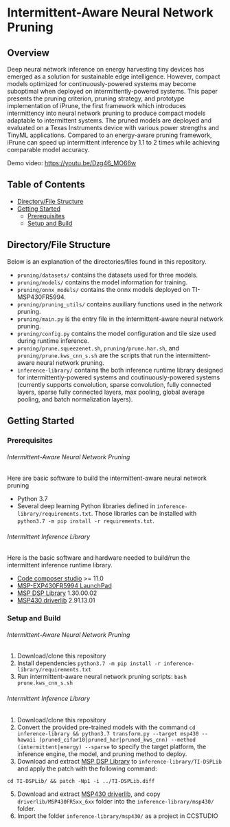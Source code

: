 # Intermittent-Aware Neural Network Pruning

<!-- ABOUT THE PROJECT -->
## Overview

Deep neural network inference on energy harvesting tiny devices has emerged as a solution for sustainable edge intelligence. However, compact models optimized for continuously-powered systems may become suboptimal when deployed on intermittently-powered systems. This paper presents the pruning criterion, pruning strategy, and prototype implementation of iPrune, the first framework which introduces intermittency into neural network pruning to produce compact models adaptable to intermittent systems. The pruned models are deployed and evaluated on a Texas Instruments device with various power strengths and TinyML applications.
Compared to an energy-aware pruning framework, iPrune can speed up intermittent inference by 1.1 to 2 times while achieving comparable model accuracy.

Demo video: https://youtu.be/Dzg46_MO66w <!-- also send the demo link to Prof. Hsiu -->

<!-- TABLE OF CONTENTS -->
## Table of Contents
* [Directory/File Structure](#directory/file-structure)
* [Getting Started](#getting-started)
  * [Prerequisites](#prerequisites)
  * [Setup and Build](#setup-and-build)

## Directory/File Structure
Below is an explanation of the directories/files found in this repository.

* `pruning/datasets/` contains the datasets used for three models.
* `pruning/models/` contains the model information for training.
* `pruning/onnx_models/` contains the onnx models deployed on TI-MSP430FR5994.
* `pruning/pruning_utils/` contains auxiliary functions used in the network pruning.
* `pruning/main.py` is the entry file in the intermittent-aware neural network pruning.
* `pruning/config.py` contains the model configuration and tile size used during runtime inference.
* `pruning/prune.squeezenet.sh`, `pruning/prune.har.sh`, and `pruning/prune.kws_cnn_s.sh` are the scripts that run the intermittent-aware neural network pruning.
* `inference-library/` contains the both inference runtime library designed for intermittently-powered systems and coutinuously-powered systems (currently supports convolution, sparse convolution, fully connected layers, sparse fully connected layers, max pooling, global average pooling, and batch normalization layers).


<!-- GETTING STARTED -->
## Getting Started

### Prerequisites

###### Intermittent-Aware Neural Network Pruning
Here are basic software to build the intermittent-aware neural network pruning
* Python 3.7
* Several deep learning Python libraries defined in `inference-library/requirements.txt`. Those libraries can be installed with `python3.7 -m pip install -r requirements.txt`.

###### Intermittent Inference Library
Here is the basic software and hardware needed to build/run the intermittent inference runtime library.
* [Code composer studio](https://www.ti.com/tool/CCSTUDIO) >= 11.0
* [MSP-EXP430FR5994 LaunchPad](https://www.ti.com/tool/MSP-EXP430FR5994)
* [MSP DSP Library](https://www.ti.com/tool/MSP-DSPLIB) 1.30.00.02
* [MSP430 driverlib](https://www.ti.com/tool/MSPDRIVERLIB) 2.91.13.01

### Setup and Build

###### Intermittent-Aware Neural Network Pruning
1. Download/clone this repository
2. Install dependencies `python3.7 -m pip install -r inference-library/requirements.txt`
3. Run intermittent-aware neural network pruning scripts: `bash prune.kws_cnn_s.sh`

###### Intermittent Inference Library
1. Download/clone this repository
3. Convert the provided pre-trained models with the command `cd inference-library && python3.7 transform.py --target msp430 --hawaii (pruned_cifar10|pruned_har|pruned_kws_cnn) --method (intermittent|energy) --sparse` to specify the target platform, the inference engine, the model, and pruning method to deploy.
4. Download and extract [MSP DSP Library](https://www.ti.com/tool/MSP-DSPLIB) to `inference-library/TI-DSPLib` and apply the patch with the following command:
```
cd TI-DSPLib/ && patch -Np1 -i ../TI-DSPLib.diff
```
5. Download and extract [MSP430 driverlib](https://www.ti.com/tool/MSPDRIVERLIB), and copy `driverlib/MSP430FR5xx_6xx` folder into the `inference-library/msp430/` folder.
6. Import the folder `inference-library/msp430/` as a project in CCSTUDIO
